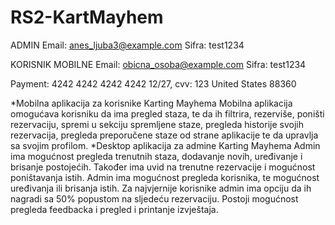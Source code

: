 # RS2-KartMayhem
ADMIN
Email: anes_ljuba3@example.com
Sifra: test1234

KORISNIK MOBILNE
Email: obicna_osoba@example.com
Sifra: test1234

Payment: 4242 4242 4242 4242 12/27, cvv: 123
United States 88360

*Mobilna aplikacija za korisnike Karting Mayhema
Mobilna aplikacija omogućava korisniku da ima pregled staza, te da ih filtrira, rezerviše, poništi rezervaciju, spremi u sekciju spremljene staze, pregleda historije svojih rezervacija, pregleda preporučene staze od strane aplikacije te da upravlja sa svojim profilom.
*Desktop aplikacija za admine Karting Mayhema
Admin ima mogućnost pregleda trenutnih staza, dodavanje novih, uređivanje i brisanje postojećih. Također ima uvid na trenutne rezervacije i mogućnost poništavanja istih. Admin ima mogućnost pregleda korisnika, te mogućnost uređivanja ili brisanja istih. Za najvjernije korisnike admin ima opciju da ih nagradi sa 50% popustom na sljedeću rezervaciju. Postoji mogućnost pregleda feedbacka i pregled i printanje izvještaja.

